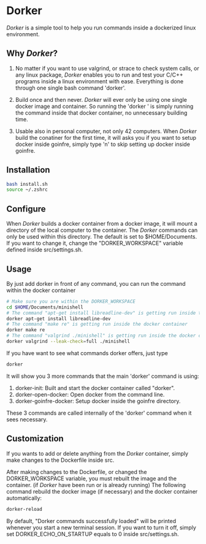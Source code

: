 # **Dorker**

*Dorker* is a simple tool to help you run commands inside a dockerized linux environment.

## Why *Dorker*?

1. No matter if you want to use valgrind, or strace to check system calls, or any linux package, *Dorker* enables you to run and test your C/C++ programs inside a linux environment with ease. Everything is done through one single bash command 'dorker'.

2. Build once and then never. *Dorker* will ever only be using one single docker image and container. So running the 'dorker <command>' is simply running the command inside that docker container, no unnecessary building time.

3. Usable also in personal computer, not only 42 computers. When *Dorker* build the conatiner for the first time, it will asks you if you want to setup docker inside goinfre, simply type 'n' to skip setting up docker inside goinfre.

## Installation

```bash
bash install.sh
source ~/.zshrc
```

## Configure

When *Dorker* builds a docker container from a docker image, it will mount a directory of the local computer to the container.
The *Dorker* commands can only be used within this directory.
The default is set to $HOME/Documents. If you want to change it, change the "DORKER_WORKSPACE" variable defined inside src/settings.sh.

## Usage

By just add dorker in front of any command, you can run the command within the docker container

```bash
# Make sure you are within the DORKER_WORKSPACE
cd $HOME/Documents/minishell
# The command "apt-get install libreadline-dev" is getting run inside the docker container
dorker apt-get install libreadline-dev
# The command "make re" is getting run inside the docker container
dorker make re
# The command "valgrind ./minishell" is getting run inside the docker container
dorker valgrind --leak-check=full ./minishell
```

If you have want to see what commands dorker offers, just type

```bash
dorker
```

It will show you 3 more commands that the main 'dorker' command is using:

1. dorker-init: Built and start the docker container called "dorker".
2. dorker-open-docker: Open docker from the command line.
3. dorker-goinfre-docker: Setup docker inside the goinfre directory.

These 3 commands are called internally of the 'dorker' command when it sees necessary.

## Customization

If you wants to add or delete anything from the *Dorker* container, simply make changes to the Dockerfile inside src.

After making changes to the Dockerfile, or changed the DORKER_WORKSPACE variable, you must rebuilt the image and the container. (if *Dorker* have been run or is already running) The following command rebuild the docker image (if necessary) and the docker container automatically:

```bash
dorker-reload
```

By default, "Dorker commands successfully loaded" will be printed whenever you start a new terminal session. If you want to turn it off, simply set DORKER_ECHO_ON_STARTUP equals to 0 inside src/settings.sh.